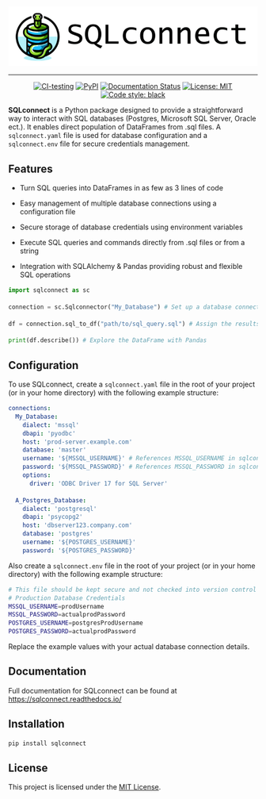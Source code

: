 <div align="center">
  <img alt="SQLconnect logo" src="https://raw.githubusercontent.com/JustinFrizzell/sqlconnect/main/docs/_static/logo.png"><br>
</div>

---

<p align="center">
<a href="https://github.com/JustinFrizzell/sqlconnect/actions/workflows/ci.yaml"><img alt="CI-testing" src="https://github.com/JustinFrizzell/sqlconnect/actions/workflows/ci.yaml/badge.svg"></a>
<a href="https://pypi.org/project/sqlconnect/"><img alt="PyPI" src="https://img.shields.io/pypi/v/sqlconnect"></a>
<a href='https://sqlconnect.readthedocs.io/en/latest/?badge=latest'><img src='https://readthedocs.org/projects/sqlconnect/badge/?version=latest' alt='Documentation Status' /></a>
<a href="https://github.com/JustinFrizzell/sqlconnect/blob/main/LICENCE"><img alt="License: MIT" src="https://img.shields.io/badge/License-MIT-purple.svg"></a>
<a href="https://github.com/psf/black"><img alt="Code style: black" src="https://img.shields.io/badge/code%20style-black-000000.svg"></a>
</p>

**SQLconnect** is a Python package designed to provide a straightforward way to interact with SQL databases (Postgres, Microsoft SQL Server, Oracle ect.). It enables direct population of DataFrames from .sql files. A `sqlconnect.yaml` file is used for database configuration and a `sqlconnect.env` file for secure credentials management.

## Features

- Turn SQL queries into DataFrames in as few as 3 lines of code

- Easy management of multiple database connections using a configuration file

- Secure storage of database credentials using environment variables

- Execute SQL queries and commands directly from .sql files or from a string

- Integration with SQLAlchemy & Pandas providing robust and flexible SQL operations

```python
import sqlconnect as sc

connection = sc.Sqlconnector("My_Database") # Set up a database connection based on sqlconnect.yaml

df = connection.sql_to_df("path/to/sql_query.sql") # Assign the results of a query to a DataFrame

print(df.describe()) # Explore the DataFrame with Pandas
```


## Configuration

To use SQLconnect, create a `sqlconnect.yaml` file in the root of your project (or in your home directory) with the following example structure:

```yaml
connections:
  My_Database:
    dialect: 'mssql'
    dbapi: 'pyodbc'
    host: 'prod-server.example.com'
    database: 'master'
    username: '${MSSQL_USERNAME}' # References MSSQL_USERNAME in sqlconnect.env
    password: '${MSSQL_PASSWORD}' # References MSSQL_PASSWORD in sqlconnect.env
    options: 
      driver: 'ODBC Driver 17 for SQL Server'

  A_Postgres_Database:
    dialect: 'postgresql'
    dbapi: 'psycopg2'
    host: 'dbserver123.company.com'
    database: 'postgres'
    username: '${POSTGRES_USERNAME}'
    password: '${POSTGRES_PASSWORD}'      
```

Also create a `sqlconnect.env` file in the root of your project (or in your home directory) with the following example structure:

```bash
# This file should be kept secure and not checked into version control (add to .gitignore)
# Production Database Credentials
MSSQL_USERNAME=prodUsername
MSSQL_PASSWORD=actualprodPassword
POSTGRES_USERNAME=postgresProdUsername
POSTGRES_PASSWORD=actualprodPassword
```

Replace the example values with your actual database connection details.

## Documentation

Full documentation for SQLconnect can be found at https://sqlconnect.readthedocs.io/

## Installation

```bash
pip install sqlconnect
```

## License

This project is licensed under the [MIT License](https://raw.githubusercontent.com/JustinFrizzell/sqlconnect/main/LICENCE).
